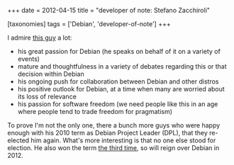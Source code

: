 +++
date = 2012-04-15
title = "developer of note: Stefano Zacchiroli"

[taxonomies]
tags = ['Debian', 'developer-of-note']
+++

I admire [this guy] a lot:

-   his great passion for Debian (he speaks on behalf of it on a variety
    of events)
-   mature and thoughtfulness in a variety of debates regarding this or
    that decision within Debian
-   his ongoing push for collaboration between Debian and other distros
-   his positive outlook for Debian, at a time when many are worried
    about its loss of relevance
-   his passion for software freedom (we need people like this in an age
    where people tend to trade freedom for pragmatism)

To prove I'm not the only one, there a bunch more guys who were happy
enough with his 2010 term as Debian Project Leader (DPL), that they
re-elected him again. What's more interesting is that no one else stood
for election. He also won the term [the third time], so will reign over
Debian in 2012.

  [this guy]: http://upsilon.cc/~zack
  [the third time]: https://lists.debian.org/debian-announce/2012/msg00008.html
